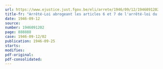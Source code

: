 ```yaml
---
url: https://www.ejustice.just.fgov.be/eli/arrete/1946/09/12/1946091202/justel
title-fr: "Arrêté-Loi abrogeant les articles 6 et 7 de l'arrêté-loi du 9 novembre 1939, concernant la réglementation de la distribution des denrées alimentaires à usage humain et des produits de première nécessité en cas de difficultés de ravitaillement"
date: 1946-09-12
source:
number: 1946091202
page: 888888
case: 1946-09-12/02
publication: 1946-09-25
starts:
modifies:
pdf-original:
pdf-consolidated:
---
```


